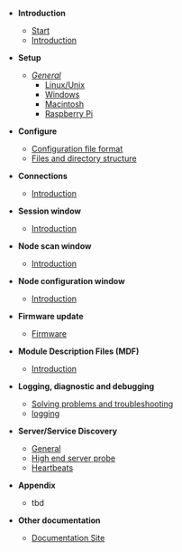 * **Introduction**
  * [Start](start.md)
  * [Introduction](introduction.md)

* **Setup**
  * _[General](setting_up_the_system.md)_
    * [Linux/Unix](setting_up_the_system_on_linux.md)
     * [Windows](setting_up_the_system_on_windows.md)
     * [Macintosh](setting_up_the_system_on_macintosh.md)
     * [Raspberry Pi](setting_up_the_system_on_raspberry_pi.md)

* **Configure**
  * [Configuration file format](configure.md)
  * [Files and directory structure](files_and_directory_structure.md)

* **Connections**
  * [Introduction](connections.md)

* **Session window**
  * [Introduction](session_window.md)

* **Node scan window**
  * [Introduction](scan_window.md)

* **Node configuration window**
  * [Introduction](config_window.md)

* **Firmware update**
  * [Firmware](bootload_window.md)

* **Module Description Files (MDF)**
  * [Introduction](mdf.md) 

* **Logging, diagnostic and debugging**
  * [Solving problems and troubleshooting](solving_problems.md)
  * [logging](logging.md)

* **Server/Service Discovery**
  * [General](server_disovery.md)
  * [High end server probe](server_disovery_probe.md)
  * [Heartbeats](server_disovery_heartbeats.md)	

* **Appendix**
  * tbd

* **Other documentation**
  *  [Documentation Site](https://docs.vscp.org)

